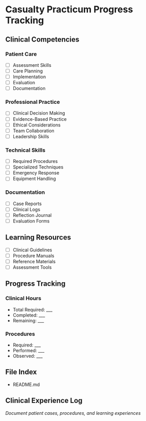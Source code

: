 # Casualty Practicum Progress Tracking

## Clinical Competencies
### Patient Care
- [ ] Assessment Skills
- [ ] Care Planning
- [ ] Implementation
- [ ] Evaluation
- [ ] Documentation

### Professional Practice
- [ ] Clinical Decision Making
- [ ] Evidence-Based Practice
- [ ] Ethical Considerations
- [ ] Team Collaboration
- [ ] Leadership Skills

### Technical Skills
- [ ] Required Procedures
- [ ] Specialized Techniques
- [ ] Emergency Response
- [ ] Equipment Handling

### Documentation
- [ ] Case Reports
- [ ] Clinical Logs
- [ ] Reflection Journal
- [ ] Evaluation Forms

## Learning Resources
- [ ] Clinical Guidelines
- [ ] Procedure Manuals
- [ ] Reference Materials
- [ ] Assessment Tools

## Progress Tracking
### Clinical Hours
- Total Required: ___
- Completed: ___
- Remaining: ___

### Procedures
- Required: ___
- Performed: ___
- Observed: ___

## File Index
- README.md

## Clinical Experience Log
*Document patient cases, procedures, and learning experiences*
